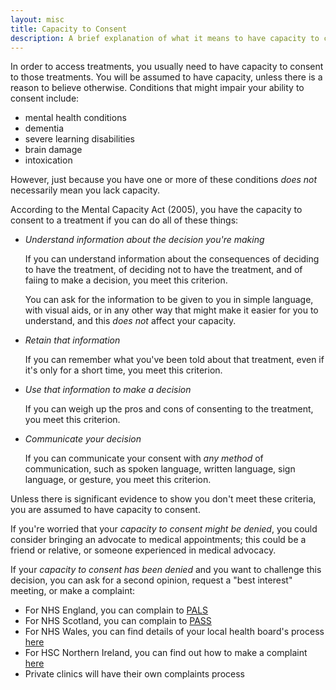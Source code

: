 ```yaml
---
layout: misc
title: Capacity to Consent
description: A brief explanation of what it means to have capacity to consent
---
```


In order to access treatments, you usually need to have capacity to consent
to those treatments. You will be assumed to have capacity, unless
there is a reason to believe otherwise.  Conditions that might impair your
ability to consent include:
* mental health conditions
* dementia
* severe learning disabilities
* brain damage
* intoxication

However, just because you have one or more of these conditions *does not* necessarily mean you lack capacity.

According to the Mental Capacity Act (2005), you have the capacity to consent
to a treatment if you can do all of these things:
* *Understand information about the decision you're making*

  If you can understand information about the consequences of deciding to have
the treatment, of deciding not to have the treatment, and of faiing to make a
decision, you meet this criterion.

  You can ask for the information to be given to you in simple language, with
visual aids, or in any other way that might make it easier for you to
understand, and this *does not* affect your capacity.

* *Retain that information*

  If you can remember what you've been told about that treatment, even if it's only for
a short time, you meet this criterion.

* *Use that information to make a decision*

  If you can weigh up the pros and cons of consenting to the treatment, you meet this criterion.

* *Communicate your decision*

  If you can communicate your consent with *any method* of communication, such as spoken language, written language, sign language, or gesture, you meet this criterion.

Unless there is significant evidence to show you don't meet these criteria, you
are assumed to have capacity to consent.

If you're worried that your *capacity to consent might be denied*, you could consider
bringing an advocate to medical appointments; this could be a friend or
relative, or someone experienced in medical advocacy.

If your *capacity to consent has been denied* and you want to challenge this
decision, you can ask for a second opinion, request a "best interest" meeting,
or make a complaint:

* For NHS England, you can complain to [PALS](https://www.nhs.uk/common-health-questions/nhs-services-and-treatments/what-is-pals-patient-advice-and-liaison-service/)
* For NHS Scotland, you can complain to [PASS](https://www.cas.org.uk/pass)
* For NHS Wales, you can find details of your local health board's process [here](http://www.wales.nhs.uk/ourservices/contactus/nhscomplaints)
* For HSC Northern Ireland, you can find out how to make a complaint [here](https://www.nidirect.gov.uk/articles/raising-concern-or-making-complaint-about-health-services)
* Private clinics will have their own complaints process
